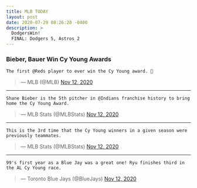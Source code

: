 ```yaml
---
title: MLB TODAY
layout: post
date: 2020-07-29 08:26:28 -0400
description: >
  DodgersWin!
  FINAL: Dodgers 5, Astros 2
---
```


### Bieber, Bauer Win Cy Young Awards
`The first @Reds player to ever win the Cy Young award. 👀`

<script async src="//platform.twitter.com/widgets.js" charset="utf-8"></script>
<blockquote class="twitter-tweet" data-lang="en">
  &mdash; MLB (@MLB)
  <a href="https://twitter.com/MLB/status/1326674343804473346">Nov 12, 2020</a>
</blockquote>

---

`Shane Bieber is the 5th pitcher in @Indians franchise history to bring home the Cy Young Award.`

<script async src="//platform.twitter.com/widgets.js" charset="utf-8"></script>
<blockquote class="twitter-tweet" data-lang="en">
  &mdash; MLB Stats (@MLBStats)
  <a href="https://twitter.com/MLBStats/status/1326666455887147008">Nov 12, 2020</a>
</blockquote>

---

`This is the 3rd time that the Cy Young winners in a given season were previously teammates.`

<script async src="//platform.twitter.com/widgets.js" charset="utf-8"></script>
<blockquote class="twitter-tweet" data-lang="en">
  &mdash; MLB Stats (@MLBStats)
  <a href="https://twitter.com/MLBStats/status/1326675732408406016">Nov 12, 2020</a>
</blockquote>

---

`99's first year as a Blue Jay was a great one!
Ryu finishes third in the AL Cy Young race.`

<script async src="//platform.twitter.com/widgets.js" charset="utf-8"></script>
<blockquote class="twitter-tweet" data-lang="en">
  &mdash; Toronto Blue Jays (@BlueJays)
  <a href="https://twitter.com/BlueJays/status/1326665638996226048">Nov 12, 2020</a>
</blockquote>
